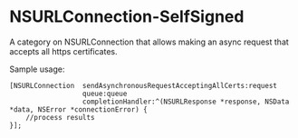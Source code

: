 NSURLConnection-SelfSigned
==========================

A category on NSURLConnection that allows making an async request that accepts all https certificates.

Sample usage:

```
[NSURLConnection  sendAsynchronousRequestAcceptingAllCerts:request 
                  queue:queue 
                  completionHandler:^(NSURLResponse *response, NSData *data, NSError *connectionError) {
    //process results
}];
```
